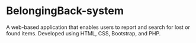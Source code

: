 # BelongingBack-system
A web-based application that enables users to report and search for lost or found items. Developed using HTML, CSS, Bootstrap, and PHP.
